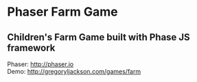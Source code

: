 # Phaser Farm Game
## Children's Farm Game built with Phase JS framework

Phaser: <a href="http://phaser.io" target="_blank">http://phaser.io</a><br/>
Demo: <a href="http://gregoryljackson.com/games/farm" target="_blank">http://gregoryljackson.com/games/farm</a>
